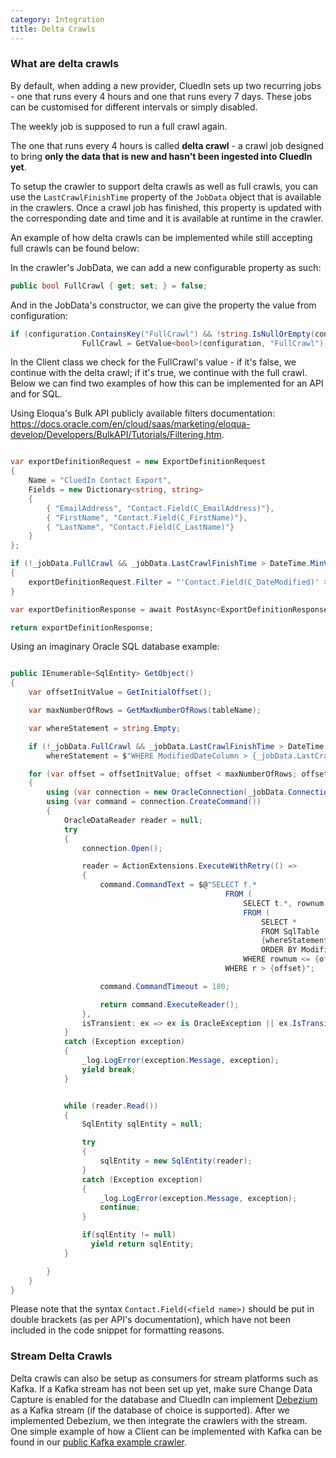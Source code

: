 ```yaml
---
category: Integration
title: Delta Crawls
---
```


### What are delta crawls

By default, when adding a new provider, CluedIn sets up two recurring jobs - one that runs every 4 hours and one that runs every 7 days. These jobs can be customised for different intervals or simply disabled.

The weekly job is supposed to run a full crawl again.

The one that runs every 4 hours is called **delta crawl** - a crawl job designed to bring **only the data that is new and hasn't been ingested into CluedIn yet**.

To setup the crawler to support delta crawls as well as full crawls, you can use the `LastCrawlFinishTime` property of the `JobData` object that is available in the crawlers. Once a crawl job has finished, this property is updated with the corresponding date and time and it is available at runtime in the crawler.

An example of how delta crawls can be implemented while still accepting full crawls can be found below:

In the crawler's JobData, we can add a new configurable property as such:

```csharp
public bool FullCrawl { get; set; } = false;
```

And in the JobData's constructor, we can give the property the value from configuration:

```csharp
if (configuration.ContainsKey("FullCrawl") && !string.IsNullOrEmpty(configuration["FullCrawl"].ToString()))
                FullCrawl = GetValue<bool>(configuration, "FullCrawl");
```

In the Client class we check for the FullCrawl's value - if it's false, we continue with the delta crawl; if it's true, we continue with the full crawl. Below we can find two examples of how this can be implemented for an API and for SQL.

Using Eloqua's Bulk API publicly available filters documentation: https://docs.oracle.com/en/cloud/saas/marketing/eloqua-develop/Developers/BulkAPI/Tutorials/Filtering.htm.

```csharp

var exportDefinitionRequest = new ExportDefinitionRequest
{
    Name = "CluedIn Contact Export",
    Fields = new Dictionary<string, string>
    {
        { "EmailAddress", "Contact.Field(C_EmailAddress)"},
        { "FirstName", "Contact.Field(C_FirstName)"},
        { "LastName", "Contact.Field(C_LastName)"}
    }
};

if (!_jobData.FullCrawl && _jobData.LastCrawlFinishTime > DateTime.MinValue)
{
    exportDefinitionRequest.Filter = "'Contact.Field(C_DateModified)' > '" + $"{_jobData.LastCrawlFinishTime.ToString()}" + "'";
}

var exportDefinitionResponse = await PostAsync<ExportDefinitionResponse>("contacts/exports", exportDefinitionRequest);

return exportDefinitionResponse;
```

Using an imaginary Oracle SQL database example:

```csharp

public IEnumerable<SqlEntity> GetObject()
{
    var offsetInitValue = GetInitialOffset();

    var maxNumberOfRows = GetMaxNumberOfRows(tableName);

    var whereStatement = string.Empty;

    if (!_jobData.FullCrawl && _jobData.LastCrawlFinishTime > DateTime.MinValue)
        whereStatement = $"WHERE ModifiedDateColumn > {_jobData.LastCrawlFinishTime}";

    for (var offset = offsetInitValue; offset < maxNumberOfRows; offset += _jobData.PageSize)
    {
        using (var connection = new OracleConnection(_jobData.ConnectionString))
        using (var command = connection.CreateCommand())
        {
            OracleDataReader reader = null;
            try
            {
                connection.Open();

                reader = ActionExtensions.ExecuteWithRetry(() =>
                {
                    command.CommandText = $@"SELECT f.*
                                                FROM (
                                                    SELECT t.*, rownum r
                                                    FROM (
                                                        SELECT *
                                                        FROM SqlTable
                                                        {whereStatement}
                                                        ORDER BY ModifiedDateColumn) t
                                                    WHERE rownum <= {offset + _jobData.PageSize}) f
                                                WHERE r > {offset}";

                    command.CommandTimeout = 180;

                    return command.ExecuteReader();
                },
                isTransient: ex => ex is OracleException || ex.IsTransient());
            }
            catch (Exception exception)
            {
                _log.LogError(exception.Message, exception);
                yield break;
            }


            while (reader.Read())
            {
                SqlEntity sqlEntity = null;

                try
                {
                    sqlEntity = new SqlEntity(reader);
                }
                catch (Exception exception)
                {
                    _log.LogError(exception.Message, exception);
                    continue;
                }

                if(sqlEntity != null)
                  yield return sqlEntity;
            }

        }
    }
}
```

Please note that the syntax `Contact.Field(<field name>)` should be put in double brackets (as per API's documentation), which have not been included in the code snippet for formatting reasons.


### Stream Delta Crawls

Delta crawls can also be setup as consumers for stream platforms such as Kafka. If a Kafka stream has not been set up yet, make sure Change Data Capture is enabled for the database and CluedIn can implement [Debezium](https://debezium.io/documentation/reference/1.2/#_what_is_it) as a Kafka stream (if the database of choice is supported). After we implemented Debezium, we then integrate the crawlers with the stream. One simple example of how a Client can be implemented with Kafka can be found in our [public Kafka example crawler](https://github.com/CluedIn-io/Crawling.ExampleKafka/blob/master/src/Kafka.Infrastructure/KafkaClient.cs).
